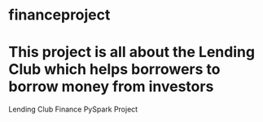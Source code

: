 # financeproject
# This project is all about the Lending Club which helps borrowers to borrow money from investors

Lending Club Finance PySpark Project
